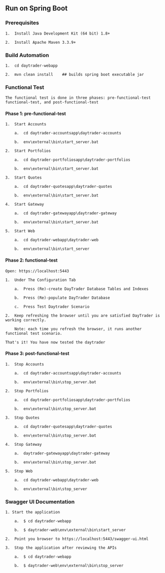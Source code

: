 
## Run on Spring Boot



### Prerequisites

	1.	Install Java Development Kit (64 bit) 1.8+

	2.	Install Apache Maven 3.3.9+



### Build Automation

	1.	cd daytrader-webapp

	2.	mvn clean install    ## builds spring boot executable jar


		
### Functional Test

	The functional test is done in three phases: pre-functional-test functional-test, and post-functional-test


#### Phase 1: pre-functional-test

	1.	Start Accounts

		a.	cd daytrader-accountsapp\daytrader-accounts
		
		b.	env\external\bin\start_server.bat

	2.	Start Portfolios

		a.	cd daytrader-portfoliosapp\daytrader-portfolios
		
		b.	env\external\bin\start_server.bat

    3.	Start Quotes

        a.  cd daytrader-quotesapp\daytrader-quotes
            
        b.  env\external\bin\start_server.bat

    4. 	Start Gateway

        a.  cd daytrader-gatewayapp\daytrader-gateway
            
        b.  env\external\bin\start_server.bat

    5.	Start Web

        a.  cd daytrader-webapp\daytrader-web
            
        b.  env\external\bin\start_server


#### Phase 2: functional-test

    Open: https://localhost:5443

	1.	Under The Configuration Tab

		a.  Press (Re)-create DayTrader Database Tables and Indexes
			
		b.  Press (Re)-populate DayTrader Database
			
		c.  Press Test Daytrader Scenario

	2.	Keep refreshing the browser until you are satisfied DayTrader is working correctly. 

		Note: each time you refresh the browser, it runs another functional test scenario. 

    That's it! You have now tested the daytrader


#### Phase 3: post-functional-test

	1.	Stop Accounts

		a.	cd daytrader-accountsapp\daytrader-accounts
 		
        b.	env\external\bin\stop_server.bat

	2.	Stop Portfolios

		a.	cd daytrader-portfoliosapp\daytrader-portfolios

		b.	env\external\bin\stop_server.bat

	3.	Stop Quotes

		a.	cd daytrader-quotesapp\daytrader-quotes

		b.	env\external\bin\stop_server.bat

	4.	Stop Gateway

		a.	daytrader-gatewayapp\daytrader-gateway

		b.	env\external\bin\stop_server.bat

	5.	Stop Web

		a.	cd daytrader-webapp\daytrader-web
		
		b.	env\external\bin\stop_server
    			


### Swagger UI Documentation

	1. Start the application

		a.	$ cd daytrader-webapp

		b.	$ daytrader-web\env\external\bin\start_server

	2. 	Point you browser to https://localhost:5443/swagger-ui.html

    3.  Stop the application after reviewing the APIs

        a.  $ cd daytrader-webapp	

        b.  $ daytrader-web\env\external\bin\stop_server
         
	
